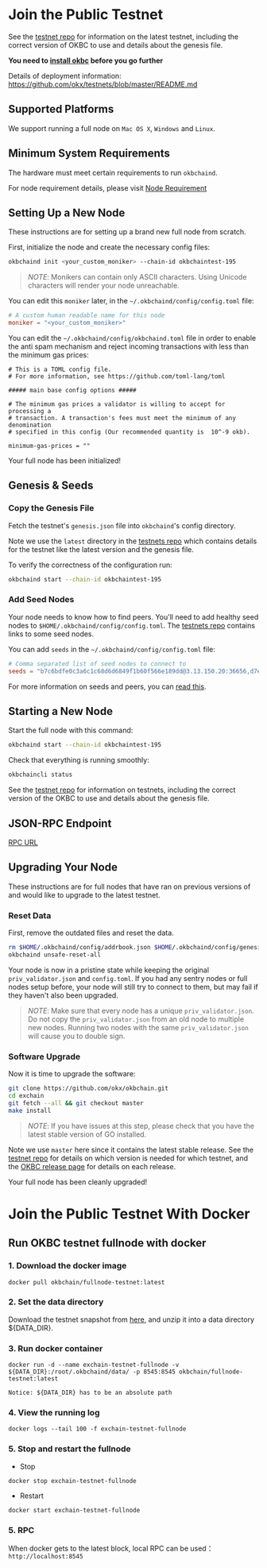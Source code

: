 # Join the Public Testnet 

See the [testnet repo](https://github.com/okx/testnets) for
information on the latest testnet, including the correct version
of OKBC to use and details about the genesis file.

**You need to [install okbc](/dev/quick-start/build-on-okbc/install-okbc.html) before you go further**


Details of deployment information: https://github.com/okx/testnets/blob/master/README.md
## Supported Platforms

We support running a full node on `Mac OS X`, `Windows` and `Linux`.

## Minimum System Requirements

The hardware must meet certain requirements to run `okbchaind`.

For node requirement details, please visit [Node Requirement](/dev/nodes/okbchain-nodes/hardware-requirement.html)

## Setting Up a New Node

These instructions are for setting up a brand new full node from scratch.

First, initialize the node and create the necessary config files:

```bash
okbchaind init <your_custom_moniker> --chain-id okbchaintest-195
```

> _NOTE_:
Monikers can contain only ASCII characters. Using Unicode characters will render your node unreachable.


You can edit this `moniker` later, in the `~/.okbchaind/config/config.toml` file:

```toml
# A custom human readable name for this node
moniker = "<your_custom_moniker>"
```

You can edit the `~/.okbchaind/config/okbchaind.toml` file in order to enable the anti spam mechanism and reject incoming transactions with less than the minimum gas prices:

```
# This is a TOML config file.
# For more information, see https://github.com/toml-lang/toml

##### main base config options #####

# The minimum gas prices a validator is willing to accept for processing a
# transaction. A transaction's fees must meet the minimum of any denomination
# specified in this config (Our recommended quantity is  10^-9 okb).

minimum-gas-prices = ""
```

Your full node has been initialized! 

## Genesis & Seeds

### Copy the Genesis File

Fetch the testnet's `genesis.json` file into `okbchaind`'s config directory.

Note we use the `latest` directory in the [testnets repo](https://github.com/okx/testnets) which contains details for the testnet like the latest version and the genesis file. 

To verify the correctness of the configuration run:

```bash
okbchaind start --chain-id okbchaintest-195
```

### Add Seed Nodes

Your node needs to know how to find peers. You'll need to add healthy seed nodes to `$HOME/.okbchaind/config/config.toml`. The [testnets repo](https://github.com/okx/testnets) contains links to some seed nodes.

You can add `seeds` in the `~/.okbchaind/config/config.toml` file:

```toml
# Comma separated list of seed nodes to connect to
seeds = "b7c6bdfe0c3a6c1c68d6d6849f1b60f566e189dd@3.13.150.20:36656,d7eec05e6449945c8e0fd080d58977d671eae588@35.176.111.229:36656,223b5b41d1dba9057401def49b456630e1ab2599@18.162.106.25:36656"
```

For more information on seeds and peers, you can [read this](https://docs.tendermint.com/master/spec/p2p/peer.html).

## Starting a New Node

Start the full node with this command:

```bash
okbchaind start --chain-id okbchaintest-195
```

Check that everything is running smoothly:

```bash
okbchaincli status
```

See the [testnet repo](https://github.com/okx/testnets) for information on testnets, including the correct version of the OKBC to use and details about the genesis file.

## JSON-RPC Endpoint
[RPC URL](/dev/api/okbc-api/json-rpc-api.html)

## Upgrading Your Node

These instructions are for full nodes that have ran on previous versions of and would like to upgrade to the latest testnet.

### Reset Data

First, remove the outdated files and reset the data.

```bash
rm $HOME/.okbchaind/config/addrbook.json $HOME/.okbchaind/config/genesis.json
okbchaind unsafe-reset-all
```

Your node is now in a pristine state while keeping the original `priv_validator.json` and `config.toml`. If you had any sentry nodes or full nodes setup before,
your node will still try to connect to them, but may fail if they haven't also
been upgraded.

> _NOTE_:
Make sure that every node has a unique `priv_validator.json`. Do not copy the `priv_validator.json` from an old node to multiple new nodes. Running two nodes with the same `priv_validator.json` will cause you to double sign.


### Software Upgrade

Now it is time to upgrade the software:

```bash
git clone https://github.com/okx/okbchain.git
cd exchain
git fetch --all && git checkout master
make install
```

> _NOTE_: If you have issues at this step, please check that you have the latest stable version of GO installed.

Note we use `master` here since it contains the latest stable release.
See the [testnet repo](https://github.com/okx/testnets) for details on which version is needed for which testnet, and the [OKBC release page](https://github.com/okx/exchain/releases) for details on each release.

Your full node has been cleanly upgraded!

# Join the Public Testnet With Docker
## Run OKBC testnet fullnode with docker

### 1. Download the docker image

```
docker pull okbchain/fullnode-testnet:latest
```

### 2. Set the data directory


Download the testnet snapshot from [here](/dev/nodes/rpc-node/node-data-snapshots.html), and unzip it into a data directory ${DATA_DIR}.



### 3. Run docker container
```
docker run -d --name exchain-testnet-fullnode -v ${DATA_DIR}:/root/.okbchaind/data/ -p 8545:8545 okbchain/fullnode-testnet:latest
```
`Notice: ${DATA_DIR} has to be an absolute path`


### 4. View the running log
```
docker logs --tail 100 -f exchain-testnet-fullnode
```

### 5. Stop and restart the fullnode
- Stop
```
docker stop exchain-testnet-fullnode
```
- Restart
```
docker start exchain-testnet-fullnode
```

### 5. RPC
When docker gets to the latest block, local RPC can be used：`http://localhost:8545`
